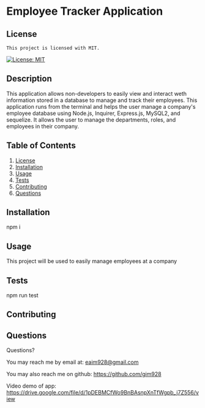 # Employee Tracker Application

## License

    This project is licensed with MIT.

[![License: MIT](https://img.shields.io/badge/License-MIT-yellow.svg)](https://opensource.org/licenses/MIT)

## Description

This application allows non-developers to easily view and interact weth information stored in a database to manage and track their employees. This application runs from the terminal and helps the user manage a company's employee database using Node.js, Inquirer, Express.js, MySQL2, and sequelize. It allows the user to manage the departments, roles, and employees in their company.

## Table of Contents

1. [License](#license)
2. [Installation](#installation)
3. [Usage](#usage)
4. [Tests](#tests)
5. [Contributing](#contributing)
6. [Questions](#questions)

## Installation

npm i

## Usage

This project will be used to easily manage employees at a company

## Tests

npm run test

## Contributing

## Questions

Questions?

You may reach me by email at: <eaim928@gmail.com>

You may also reach me on github: <https://github.com/gim928>

Video demo of app: https://drive.google.com/file/d/1pDEBMCfWo9BnBAsnpXnTfWgpb_j7Z556/view
